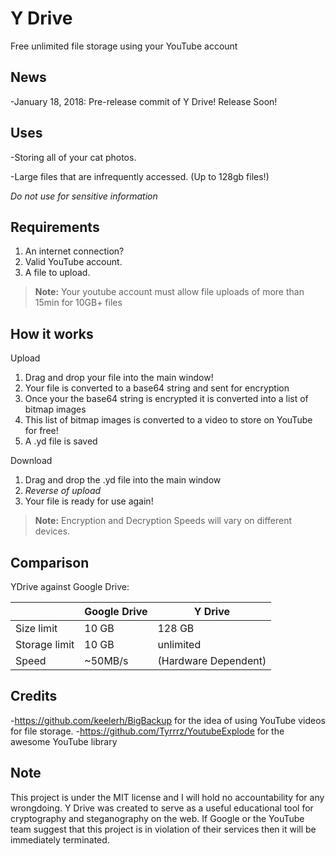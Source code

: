 # Y Drive
Free unlimited file storage using your YouTube account

## News

-January 18, 2018: Pre-release commit of Y Drive! Release Soon!

## Uses

-Storing all of your cat photos.

-Large files that are infrequently accessed. (Up to 128gb files!)

*Do not use for sensitive information*

## Requirements

1. An internet connection?
2. Valid YouTube account.
3. A file to upload.

>**Note:** Your youtube account must allow file uploads of more than 15min for 10GB+ files

## How it works

Upload
1. Drag and drop your file into the main window!
2. Your file is converted to a base64 string and sent for encryption
3. Once your the base64 string is encrypted it is converted into a list of bitmap images
4. This list of bitmap images is converted to a video to store on YouTube for free!
5. A .yd file is saved

Download
1. Drag and drop the .yd file into the main window
2. *Reverse of upload*
3. Your file is ready for use again!


>**Note:** Encryption and Decryption Speeds will vary on different devices.

## Comparison

YDrive against Google Drive:


|                |Google Drive                   |Y Drive                      |
|----------------|-------------------------------|-----------------------------|
|Size limit      |            10 GB              |            128 GB           |
|Storage limit   |            10 GB              |          unlimited          |
|Speed           |           ~50MB/s             |    (Hardware Dependent)     |


## Credits

-https://github.com/keelerh/BigBackup for the idea of using YouTube videos for file storage.
-https://github.com/Tyrrrz/YoutubeExplode for the awesome YouTube library

## Note

This project is under the MIT license and I will hold no accountability for any wrongdoing. Y Drive was created to serve as a useful educational tool for cryptography and steganography on the web. If Google or the YouTube team suggest that this project is in violation of their services then it will be immediately terminated. 